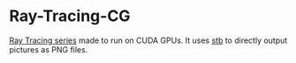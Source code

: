 # Ray-Tracing-CG
[Ray Tracing series](https://github.com/RayTracing/raytracing.github.io) made to run on CUDA GPUs.
It uses [stb](https://github.com/nothings/stb) to directly output pictures as PNG files.
